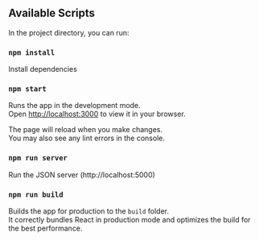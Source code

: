 ## Available Scripts

In the project directory, you can run:

### `npm install`

Install dependencies

### `npm start`

Runs the app in the development mode.\
Open [http://localhost:3000](http://localhost:3000) to view it in your browser.

The page will reload when you make changes.\
You may also see any lint errors in the console.

### `npm run server`

Run the JSON server (http://localhost:5000)

### `npm run build`

Builds the app for production to the `build` folder.\
It correctly bundles React in production mode and optimizes the build for the best performance.
